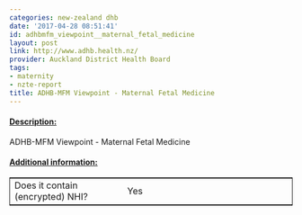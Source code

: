 ```yaml
---
categories: new-zealand dhb
date: '2017-04-28 08:51:41'
id: adhbmfm_viewpoint__maternal_fetal_medicine
layout: post
link: http://www.adhb.health.nz/
provider: Auckland District Health Board
tags:
- maternity
- nzte-report
title: ADHB-MFM Viewpoint - Maternal Fetal Medicine
---
```



 <h4> <u>Description:</u> </h4>
ADHB-MFM Viewpoint - Maternal Fetal Medicine
 <h4> <u>Additional information:</u> </h4>
 <table style="border: 1px solid">
 <tr> <td width="40%"> Does it contain (encrypted) NHI? </td> <td>Yes</td> </tr>
 </table>